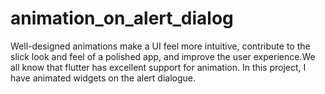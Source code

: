 # animation_on_alert_dialog
Well-designed animations make a UI feel more intuitive, contribute to the slick look and feel of a polished app, and improve the user experience.We all know that flutter has excellent support for animation. In this project, I have animated widgets on the alert dialogue.
